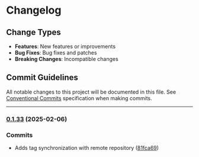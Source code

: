 # Changelog

## Change Types

- **Features**: New features or improvements
- **Bug Fixes**: Bug fixes and patches
- **Breaking Changes**: Incompatible changes

## Commit Guidelines

All notable changes to this project will be documented in this file. See [Conventional Commits](https://www.conventionalcommits.org/) specification when making commits.

---
### [0.1.33](https://github.com/sichang824/RustyTag/compare/0.1.32...0.1.33) (2025-02-06)

### Commits

* Adds tag synchronization with remote repository ([81fca69](https://github.com/sichang824/RustyTag/commit/81fca69112f90a35a65458af4df2d3e2e6425336))

